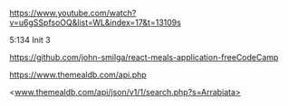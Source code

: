 <https://www.youtube.com/watch?v=u6gSSpfsoOQ&list=WL&index=17&t=13109s>

5:134
Init 3

<https://github.com/john-smilga/react-meals-application-freeCodeCamp>

<https://www.themealdb.com/api.php>

<www.themealdb.com/api/json/v1/1/search.php?s=Arrabiata>
